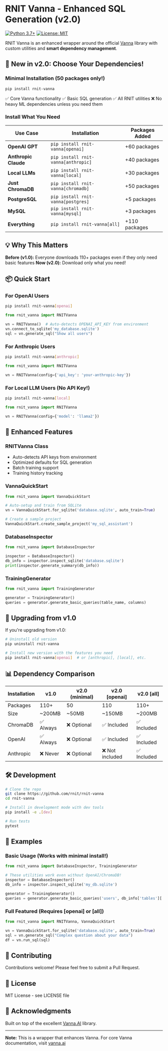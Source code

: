 # RNIT Vanna - Enhanced SQL Generation (v2.0)

[![Python 3.7+](https://img.shields.io/badge/python-3.7+-blue.svg)](https://www.python.org/downloads/)
[![License: MIT](https://img.shields.io/badge/License-MIT-yellow.svg)](https://opensource.org/licenses/MIT)

RNIT Vanna is an enhanced wrapper around the official [Vanna](https://vanna.ai) library with custom utilities and **smart dependency management**.

## 🚀 New in v2.0: Choose Your Dependencies!

### Minimal Installation (50 packages only!)
```bash
pip install rnit-vanna
```
✅ Core Vanna functionality
✅ Basic SQL generation
✅ All RNIT utilities
❌ No heavy ML dependencies unless you need them

### Install What You Need

| Use Case | Installation | Packages Added |
|----------|--------------|----------------|
| **OpenAI GPT** | `pip install rnit-vanna[openai]` | +60 packages |
| **Anthropic Claude** | `pip install rnit-vanna[anthropic]` | +40 packages |
| **Local LLMs** | `pip install rnit-vanna[local]` | +30 packages |
| **Just ChromaDB** | `pip install rnit-vanna[chromadb]` | +50 packages |
| **PostgreSQL** | `pip install rnit-vanna[postgres]` | +5 packages |
| **MySQL** | `pip install rnit-vanna[mysql]` | +3 packages |
| **Everything** | `pip install rnit-vanna[all]` | +110 packages |

## 💡 Why This Matters

**Before (v1.0):** Everyone downloads 110+ packages even if they only need basic features
**Now (v2.0):** Download only what you need!

## 📦 Quick Start

### For OpenAI Users
```bash
pip install rnit-vanna[openai]
```

```python
from rnit_vanna import RNITVanna

vn = RNITVanna()  # Auto-detects OPENAI_API_KEY from environment
vn.connect_to_sqlite('my_database.sqlite')
sql = vn.generate_sql("Show all users")
```

### For Anthropic Users
```bash
pip install rnit-vanna[anthropic]
```

```python
from rnit_vanna import RNITVanna

vn = RNITVanna(config={'api_key': 'your-anthropic-key'})
```

### For Local LLM Users (No API Key!)
```bash
pip install rnit-vanna[local]
```

```python
from rnit_vanna import RNITVanna

vn = RNITVanna(config={'model': 'llama2'})
```

## 🎯 Enhanced Features

### RNITVanna Class
- Auto-detects API keys from environment
- Optimized defaults for SQL generation
- Batch training support
- Training history tracking

### VannaQuickStart
```python
from rnit_vanna import VannaQuickStart

# Auto-setup and train from SQLite
vn = VannaQuickStart.for_sqlite('database.sqlite', auto_train=True)

# Create a sample project
VannaQuickStart.create_sample_project('my_sql_assistant')
```

### DatabaseInspector
```python
from rnit_vanna import DatabaseInspector

inspector = DatabaseInspector()
db_info = inspector.inspect_sqlite('database.sqlite')
print(inspector.generate_summary(db_info))
```

### TrainingGenerator
```python
from rnit_vanna import TrainingGenerator

generator = TrainingGenerator()
queries = generator.generate_basic_queries(table_name, columns)
```

## 🔄 Upgrading from v1.0

If you're upgrading from v1.0:

```bash
# Uninstall old version
pip uninstall rnit-vanna

# Install new version with the features you need
pip install rnit-vanna[openai]  # or [anthropic], [local], etc.
```

## 📊 Dependency Comparison

| Installation | v1.0 | v2.0 (minimal) | v2.0 [openai] | v2.0 [all] |
|-------------|------|----------------|---------------|------------|
| Packages | 110+ | 50 | 110 | 110+ |
| Size | ~200MB | ~50MB | ~150MB | ~200MB |
| ChromaDB | ✅ Always | ❌ Optional | ✅ Included | ✅ Included |
| OpenAI | ✅ Always | ❌ Optional | ✅ Included | ✅ Included |
| Anthropic | ❌ Never | ❌ Optional | ❌ Not included | ✅ Included |

## 🛠️ Development

```bash
# Clone the repo
git clone https://github.com/rnit/rnit-vanna
cd rnit-vanna

# Install in development mode with dev tools
pip install -e .[dev]

# Run tests
pytest
```

## 📝 Examples

### Basic Usage (Works with minimal install!)
```python
from rnit_vanna import DatabaseInspector, TrainingGenerator

# These utilities work even without OpenAI/ChromaDB!
inspector = DatabaseInspector()
db_info = inspector.inspect_sqlite('my_db.sqlite')

generator = TrainingGenerator()
queries = generator.generate_basic_queries('users', db_info['tables']['users']['columns'])
```

### Full Featured (Requires [openai] or [all])
```python
from rnit_vanna import RNITVanna, VannaQuickStart

vn = VannaQuickStart.for_sqlite('database.sqlite', auto_train=True)
sql = vn.generate_sql("Complex question about your data")
df = vn.run_sql(sql)
```

## 🤝 Contributing

Contributions welcome! Please feel free to submit a Pull Request.

## 📄 License

MIT License - see LICENSE file

## 🙏 Acknowledgments

Built on top of the excellent [Vanna.AI](https://vanna.ai) library.

---

**Note:** This is a wrapper that enhances Vanna. For core Vanna documentation, visit [vanna.ai](https://vanna.ai)
